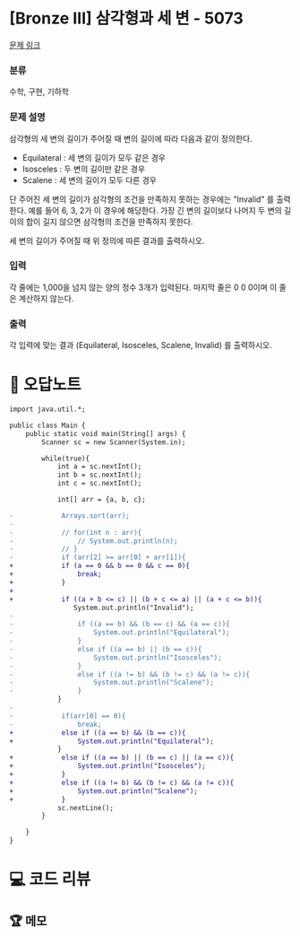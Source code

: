 # [Bronze III] 삼각형과 세 변 - 5073 

[문제 링크](https://www.acmicpc.net/problem/5073) 

### 분류

수학, 구현, 기하학

### 문제 설명

<p>삼각형의 세 변의 길이가 주어질 때 변의 길이에 따라 다음과 같이 정의한다.</p>

<ul>
	<li>Equilateral :  세 변의 길이가 모두 같은 경우</li>
	<li>Isosceles : 두 변의 길이만 같은 경우</li>
	<li>Scalene : 세 변의 길이가 모두 다른 경우</li>
</ul>

<p>단 주어진 세 변의 길이가 삼각형의 조건을 만족하지 못하는 경우에는 "Invalid" 를 출력한다. 예를 들어 6, 3, 2가 이 경우에 해당한다. 가장 긴 변의 길이보다 나머지 두 변의 길이의 합이 길지 않으면 삼각형의 조건을 만족하지 못한다.</p>

<p>세 변의 길이가 주어질 때 위 정의에 따른 결과를 출력하시오.</p>

### 입력 

 <p>각 줄에는 1,000을 넘지 않는 양의 정수 3개가 입력된다. 마지막 줄은 0 0 0이며 이 줄은 계산하지 않는다.</p>

### 출력 

 <p>각 입력에 맞는 결과 (Equilateral, Isosceles, Scalene, Invalid) 를 출력하시오.</p>



#  🚀  오답노트 

```diff
import java.util.*;

public class Main {
    public static void main(String[] args) {
        Scanner sc = new Scanner(System.in);

        while(true){
            int a = sc.nextInt();
            int b = sc.nextInt();
            int c = sc.nextInt();

            int[] arr = {a, b, c};

-            Arrays.sort(arr);
-
-            // for(int n : arr){
-                // System.out.println(n);
-            // }
-            if (arr[2] >= arr[0] + arr[1]){
+            if (a == 0 && b == 0 && c == 0){
+                break;
+            }
+                
+            if ((a + b <= c) || (b + c <= a) || (a + c <= b)){
                System.out.println("Invalid");
-                
-                if ((a == b) && (b == c) && (a == c)){
-                    System.out.println("Equilateral");
-                }
-                else if ((a == b) || (b == c)){
-                    System.out.println("Isosceles");
-                }
-                else if ((a != b) && (b != c) && (a != c)){
-                    System.out.println("Scalene");
-                }
            }
-
-            if(arr[0] == 0){
-                break;
+            else if ((a == b) && (b == c)){
+                System.out.println("Equilateral");
            }
+            else if ((a == b) || (b == c) || (a == c)){
+                System.out.println("Isosceles");
+            }
+            else if ((a != b) && (b != c) && (a != c)){
+                System.out.println("Scalene");
+            }
            sc.nextLine();
        }

    }
}

```

# 💻 코드 리뷰




 ## 🏆 메모 

